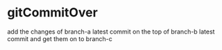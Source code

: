 # gitCommitOver
add the changes of branch-a latest commit on the top of branch-b latest commit and get them on to branch-c
